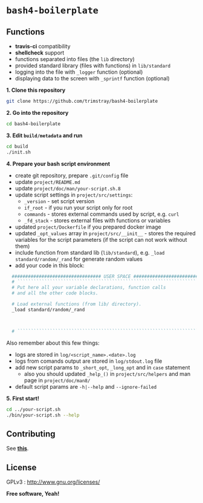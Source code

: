 # `bash4-boilerplate`

## Functions

- **travis-ci** compatibility
- **shellcheck** support
- functions separated into files (the `lib` directory)
- provided standard library (files with functions) in `lib/standard`
- logging into the file with `_logger` function (optional)
- displaying data to the screen with `_sprintf` function (optional)

**1. Clone this repository**

```bash
git clone https://github.com/trimstray/bash4-boilerplate
```

**2. Go into the repository**

```bash
cd bash4-boilerplate
```

**3. Edit `build/metadata` and run**

```bash
cd build
./init.sh
```

**4. Prepare your bash script environment**

- create git repository, prepare `.git/config` file
- update `project/README.md`
- update `project/doc/man/your-script.sh.8`
- update script settings in `project/src/settings`:
    - `_version` - set script version
    - `if_root` - if you run your script only for root
    - `commands` - stores external commands used by script, e.g. `curl`
    - `_fd_stack` - stores external files with functions or variables
- updated `project/Dockerfile` if you prepared docker image
- updated `_opt_values` array in `project/src/__init__` - stores the required variables for the script parameters (if the script can not work without them)
- include function from standard lib (`lib/standard`), e.g. `_load standard/random/_rand` for generate random values
- add your code in this block:
```bash
  ################################# USER SPACE #################################
  # ````````````````````````````````````````````````````````````````````````````
  # Put here all your variable declarations, function calls
  # and all the other code blocks.

  # Load external functions (from lib/ directory).
  _load standard/random/_rand



  # ````````````````````````````````````````````````````````````````````````````
```

Also remember about this few things:

- logs are stored in `log/<script_name>.<date>.log`
- logs from comands output are stored in `log/stdout.log` file
- add new script params to `_short_opt`, `_long_opt` and in `case` statement
    - also you should updated `_help_()` in `project/src/helpers` and man page in `project/doc/man8/`
- default script params are `-h|--help` and `--ignore-failed`

**5. First start!**

```bash
cd ../your-script.sh
./bin/your-script.sh --help
```

## Contributing

See **[this](CONTRIBUTING.md)**.

## License

GPLv3 : <http://www.gnu.org/licenses/>

**Free software, Yeah!**
